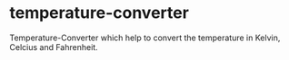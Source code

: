 # temperature-converter
Temperature-Converter which help to convert the temperature in Kelvin, Celcius and Fahrenheit.
